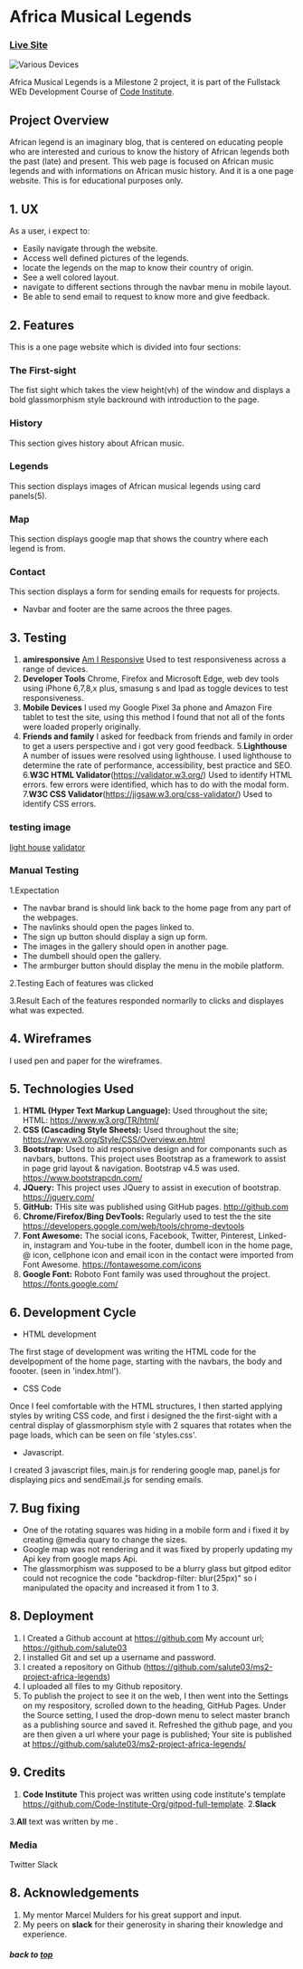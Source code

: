 # Africa Musical Legends

### [Live Site](https://salute03.github.io/ms2-project-africa-legends/)

![Various Devices](https://salute03.github.io/ms2-project-africa-legends/assets/images/fela/afrikan.jpg.png)


Africa Musical Legends is a Milestone 2 project, it is part of the Fullstack WEb Development Course of [Code Institute](https://codeinstitute.net/).

## Project Overview

African legend is an imaginary blog, that is centered on educating people who are interested and curious to know the history of African legends both the past (late) and present.
This web page is focused on African music legends and with informations on African music history. And it is a one page website.
This is for educational purposes only.

## 1. UX

As a user, i expect to:
* Easily navigate through the website.
* Access well defined pictures of the legends.
* locate the legends on the map to know their country of origin.
* See a well colored layout.
* navigate to different sections through the navbar menu in mobile layout.
* Be able to send email to request to know more and give feedback.

## 2. Features

This is a one page website which is divided into four sections:

### The First-sight
The fist sight which takes the view height(vh) of the window and displays a bold glassmorphism style backround with introduction to the page.


### History
This section gives history about African music.

### Legends
This section displays images of African musical legends using card panels(5).

### Map
This section displays google map that shows the country where each legend is from.

### Contact
This section displays a form for sending emails for requests for projects.

* Navbar and footer are the same acroos the three pages.


## 3. Testing

1. **amiresponsive** [Am I Responsive](http://ami.responsivedesign.is/) Used to test responsiveness across a range of devices.
2. **Developer Tools** Chrome, Firefox and Microsoft Edge, web dev tools using iPhone 6,7,8,x plus, smasung s and Ipad as toggle devices to test responsiveness.
3. **Mobile Devices** I used my Google Pixel 3a phone and Amazon Fire tablet to test the site, using this method I found that not all of the fonts were loaded properly originally.
4. **Friends and family** I asked for feedback from friends and family in order to get a users perspective and i got very good feedback.
5.**Lighthouse** A number of issues were resolved using lighthouse. I used lighthouse to determine the rate of performance, accessibility, best practice and SEO.
6.**W3C HTML Validator**(https://validator.w3.org/) Used to identify HTML errors. few errors were identified, which has to do with the modal form.
7.**W3C CSS Validator**(https://jigsaw.w3.org/css-validator/) Used to identify CSS errors.

### testing image
[light house](assets/images/test.jpg)
[validator](asstes/images/test2.jpg)

### Manual Testing

1.Expectation 
* The navbar brand is should link back to the home page from any part of the webpages.
* The navlinks should open the pages linked to.
* The sign up button should display a sign up form.
* The images in the gallery should open in another page.
* The dumbell should open the gallery.
* The armburger button should display the menu in the mobile platform.

2.Testing
Each of features was clicked

3.Result
Each of the features responded normarlly to clicks and displayes what was expected.

## 4. Wireframes
I used pen and paper for the wireframes.

## 5. Technologies Used

1. **HTML (Hyper Text Markup Language):** Used throughout the site;  
   HTML: https://www.w3.org/TR/html/ 
2. **CSS (Cascading Style Sheets):** Used throughout the site;
   https://www.w3.org/Style/CSS/Overview.en.html
3. **Bootstrap:** Used to aid responsive design and for componants such as navbars, buttons. This project uses Bootstrap as a framework to assist in page grid layout & navigation.  Bootstrap v4.5 was used.
   https://www.bootstrapcdn.com/
4. **JQuery:** This project uses JQuery to assist in execution of bootstrap.
   https://jquery.com/
5. **GitHub:** THis site was published using GitHub pages.
   http://github.com
6. **Chrome/Firefox/Bing DevTools:** Regularly used to test the the site 
   https://developers.google.com/web/tools/chrome-devtools
7. **Font Awesome:** The social icons,  Facebook, Twitter, Pinterest, Linked-in, instagram and You-tube  in the footer, dumbell icon in the home page, @ icon, cellphone icon and email icon in the contact  were imported from Font Awesome. 
   https://fontawesome.com/icons
8. **Google Font:** Roboto Font family was used throughout the project.
   https://fonts.google.com/

## 6. Development Cycle

* HTML development

The first stage of development was writing the HTML code for the develpopment of the home page, starting with the navbars, the body and foooter. (seen in 'index.html').

* CSS Code

Once I feel comfortable with the HTML structures, I then started applying styles by writing CSS code,
and first i designed the the first-sight with a central display of glassmorphism style with 2 squares that rotates when the page loads, which can be seen on file 'styles.css'.

* Javascript.

I created 3 javascript files, main.js for rendering google map, panel.js for displaying pics and sendEmail.js for sending emails.


## 7. Bug fixing
* One of the rotating squares was hiding in a mobile form and i fixed it by creating @media quary to change the sizes.
* Google map was not rendering and it was fixed by properly updating my Api key from google maps Api.
* The glassmorphism was supposed to be a blurry glass but gitpod editor could not recognice the code "backdrop-filter: blur(25px)" so i manipulated the opacity and increased
it from 1 to 3.  


## 8. Deployment

1. I Created a Github account at https://github.com
   My account url; https://github.com/salute03
2. I installed Git and set up a username and password.
3. I created a repository on Github (https://github.com/salute03/ms2-project-africa-legends)
4. I uploaded all files to my Github repository.
6. To publish the project to see it on the web, I then went into the Settings on my respository, scrolled down to the heading, GitHub Pages. Under the Source setting, I used the drop-down menu to select master branch as a publishing source and saved it. Refreshed the github page, and you are then given a url where your page is published;
Your site is published at https://github.com/salute03/ms2-project-africa-legends/


## 9. Credits

1. **Code Institute**
This project was written using code institute's template https://github.com/Code-Institute-Org/gitpod-full-template. 
2.**Slack**

3.**All** text was written by me .

### Media
Twitter
Slack


## 8. Acknowledgements

1.  My mentor Marcel Mulders for his great support and input.
2.  My peers on **slack** for their generosity in sharing their knowledge and experience. 

##### back to [top](#table-of-contents)
                  